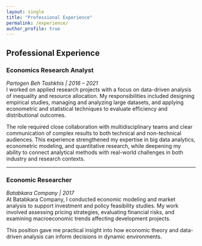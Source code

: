 ```yaml
---
layout: single
title: "Professional Experience"
permalink: /experience/
author_profile: true
---
```


## Professional Experience

### Economics Research Analyst
*Partogen Beh Tashkhis | 2016 – 2021*  
I worked on applied research projects with a focus on data-driven analysis of inequality and resource allocation. My responsibilities included designing empirical studies, managing and analyzing large datasets, and applying econometric and statistical techniques to evaluate efficiency and distributional outcomes.

The role required close collaboration with multidisciplinary teams and clear communication of complex results to both technical and non-technical audiences. This experience strengthened my expertise in big data analytics, econometric modeling, and quantitative research, while deepening my ability to connect analytical methods with real-world challenges in both industry and research contexts.

---

### Economic Researcher  
*Batabkara Company | 2017*  
At Batabkara Company, I conducted economic modeling and market analysis to support investment and policy feasibility studies. My work involved assessing pricing strategies, evaluating financial risks, and examining macroeconomic trends affecting development projects.  

This position gave me practical insight into how economic theory and data-driven analysis can inform decisions in dynamic environments.  
